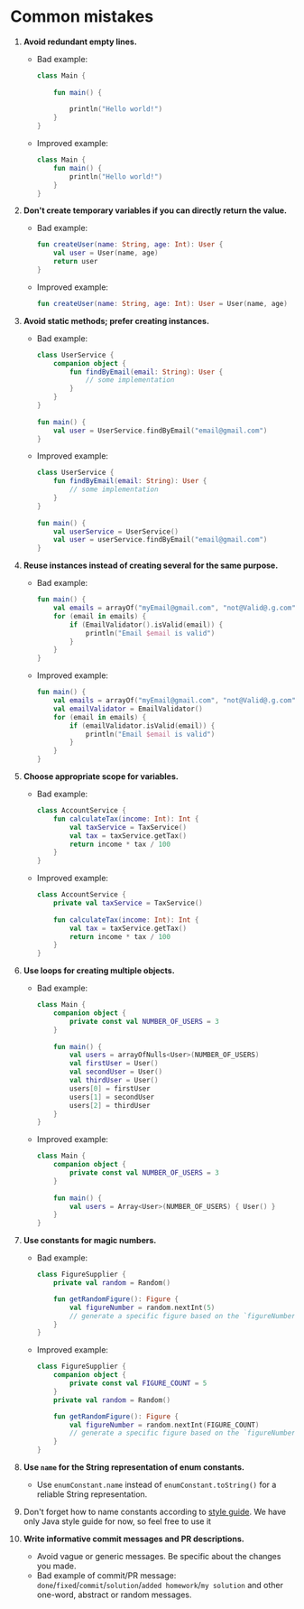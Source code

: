 # Common mistakes 

1. **Avoid redundant empty lines.**
    - Bad example:
      ```kotlin
      class Main {
 
          fun main() {
              
              println("Hello world!")
          }
      }
      ```
    - Improved example:
      ```kotlin
      class Main {
          fun main() {
              println("Hello world!")
          }
      }
      ```

2. **Don't create temporary variables if you can directly return the value.**
    - Bad example:
      ```kotlin
      fun createUser(name: String, age: Int): User {
          val user = User(name, age)
          return user
      }
      ```
    - Improved example:
      ```kotlin
      fun createUser(name: String, age: Int): User = User(name, age)
      ```

3. **Avoid static methods; prefer creating instances.**
    - Bad example:
      ```kotlin
      class UserService {
          companion object {
              fun findByEmail(email: String): User {
                  // some implementation
              }
          }
      }
 
      fun main() {
          val user = UserService.findByEmail("email@gmail.com")
      }
      ```
    - Improved example:
      ```kotlin
      class UserService {
          fun findByEmail(email: String): User {
              // some implementation
          }
      }
 
      fun main() {
          val userService = UserService()
          val user = userService.findByEmail("email@gmail.com")
      }
      ```

4. **Reuse instances instead of creating several for the same purpose.**
    - Bad example:
      ```kotlin
      fun main() {
          val emails = arrayOf("myEmail@gmail.com", "not@Valid@.g.com")
          for (email in emails) {
              if (EmailValidator().isValid(email)) {
                  println("Email $email is valid")
              }
          }
      }
      ```
    - Improved example:
      ```kotlin
      fun main() {
          val emails = arrayOf("myEmail@gmail.com", "not@Valid@.g.com")
          val emailValidator = EmailValidator()
          for (email in emails) {
              if (emailValidator.isValid(email)) {
                  println("Email $email is valid")
              }
          }
      }
      ```

5. **Choose appropriate scope for variables.**
    - Bad example:
      ```kotlin
      class AccountService {
          fun calculateTax(income: Int): Int {
              val taxService = TaxService()
              val tax = taxService.getTax()
              return income * tax / 100
          }
      }
      ```
    - Improved example:
      ```kotlin
      class AccountService {
          private val taxService = TaxService()
 
          fun calculateTax(income: Int): Int {
              val tax = taxService.getTax()
              return income * tax / 100
          }
      }
      ```

6. **Use loops for creating multiple objects.**
    - Bad example:
      ```kotlin
      class Main {
          companion object {
              private const val NUMBER_OF_USERS = 3
          }
 
          fun main() {
              val users = arrayOfNulls<User>(NUMBER_OF_USERS)
              val firstUser = User()
              val secondUser = User()
              val thirdUser = User()
              users[0] = firstUser
              users[1] = secondUser
              users[2] = thirdUser
          }
      }
      ```
    - Improved example:
      ```kotlin
      class Main {
          companion object {
              private const val NUMBER_OF_USERS = 3
          }
 
          fun main() {
              val users = Array<User>(NUMBER_OF_USERS) { User() }
          }
      }
      ```

7. **Use constants for magic numbers.**
    - Bad example:
      ```kotlin
      class FigureSupplier {
          private val random = Random()
      
          fun getRandomFigure(): Figure {
              val figureNumber = random.nextInt(5)
              // generate a specific figure based on the `figureNumber` value
          }
      }
      ```
    - Improved example:
      ```kotlin
      class FigureSupplier {
          companion object {
              private const val FIGURE_COUNT = 5
          }
          private val random = Random()
      
          fun getRandomFigure(): Figure {
              val figureNumber = random.nextInt(FIGURE_COUNT)
              // generate a specific figure based on the `figureNumber` value
          }
      }
      ```

8. **Use `name` for the String representation of enum constants.**
    - Use `enumConstant.name` instead of `enumConstant.toString()` for a reliable String representation.

9. Don't forget how to name constants according to [style guide](https://mate-academy.github.io/style-guides/java/java.html#s5.2.4-constant-names). We have only Java style guide for now, so feel free to use it

10. **Write informative commit messages and PR descriptions.**
    - Avoid vague or generic messages. Be specific about the changes you made.
    - Bad example of commit/PR message: `done`/`fixed`/`commit`/`solution`/`added homework`/`my solution` and other one-word, abstract or random messages.
